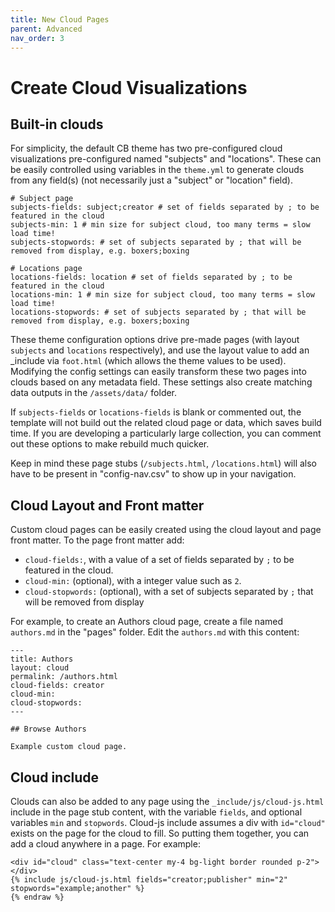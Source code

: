 ```yaml
---
title: New Cloud Pages
parent: Advanced
nav_order: 3
---
```


# Create Cloud Visualizations

## Built-in clouds

For simplicity, the default CB theme has two pre-configured cloud visualizations pre-configured named "subjects" and "locations". 
These can be easily controlled using variables in the `theme.yml` to generate clouds from any field(s) (not necessarily just a "subject" or "location" field). 

```
# Subject page
subjects-fields: subject;creator # set of fields separated by ; to be featured in the cloud
subjects-min: 1 # min size for subject cloud, too many terms = slow load time!
subjects-stopwords: # set of subjects separated by ; that will be removed from display, e.g. boxers;boxing

# Locations page
locations-fields: location # set of fields separated by ; to be featured in the cloud
locations-min: 1 # min size for subject cloud, too many terms = slow load time!
locations-stopwords: # set of subjects separated by ; that will be removed from display, e.g. boxers;boxing
```

These theme configuration options drive pre-made pages (with layout `subjects` and `locations` respectively), and use the layout value to add an _include via `foot.html` (which allows the theme values to be used).
Modifying the config settings can easily transform these two pages into clouds based on any metadata field.
These settings also create matching data outputs in the `/assets/data/` folder.

If `subjects-fields` or `locations-fields` is blank or commented out, the template will not build out the related cloud page or data, which saves build time. 
If you are developing a particularly large collection, you can comment out these options to make rebuild much quicker. 

Keep in mind these page stubs (`/subjects.html`, `/locations.html`) will also have to be present in "config-nav.csv" to show up in your navigation. 

## Cloud Layout and Front matter

Custom cloud pages can be easily created using the cloud layout and page front matter.
To the page front matter add: 

- `cloud-fields:`, with a value of a set of fields separated by `;` to be featured in the cloud.
- `cloud-min:` (optional), with a integer value such as `2`.
- `cloud-stopwords:` (optional), with a set of subjects separated by `;` that will be removed from display

For example, to create an Authors cloud page, create a file named `authors.md` in the "pages" folder. 
Edit the `authors.md` with this content:

```
---
title: Authors
layout: cloud
permalink: /authors.html
cloud-fields: creator
cloud-min: 
cloud-stopwords:
---

## Browse Authors

Example custom cloud page.
```

## Cloud include 

Clouds can also be added to any page using the `_include/js/cloud-js.html` include in the page stub content, with the variable `fields`, and optional variables `min` and `stopwords`. 
Cloud-js include assumes a div with `id="cloud"` exists on the page for the cloud to fill.
So putting them together, you can add a cloud anywhere in a page.
For example:

```{% raw %}
<div id="cloud" class="text-center my-4 bg-light border rounded p-2"></div>
{% include js/cloud-js.html fields="creator;publisher" min="2" stopwords="example;another" %}
{% endraw %}
```